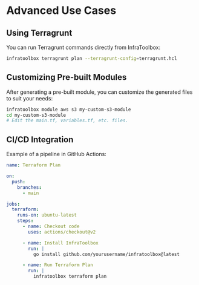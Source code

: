 # Advanced Use Cases

## Using Terragrunt

You can run Terragrunt commands directly from InfraToolbox:

```bash
infratoolbox terragrunt plan --terragrunt-config=terragrunt.hcl
```

## Customizing Pre-built Modules

After generating a pre-built module, you can customize the generated files to suit your needs:

```bash
infratoolbox module aws s3 my-custom-s3-module
cd my-custom-s3-module
# Edit the main.tf, variables.tf, etc. files.
```

## CI/CD Integration

Example of a pipeline in GitHub Actions:

```yaml
name: Terraform Plan

on:
  push:
    branches:
      - main

jobs:
  terraform:
    runs-on: ubuntu-latest
    steps:
      - name: Checkout code
        uses: actions/checkout@v2

      - name: Install InfraToolbox
        run: |
          go install github.com/yourusername/infratoolbox@latest

      - name: Run Terraform Plan
        run: |
          infratoolbox terraform plan
```
